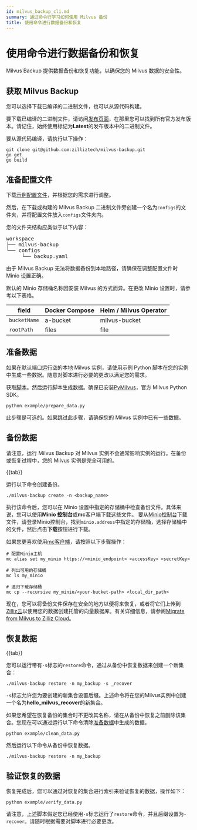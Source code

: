 ```yaml
---
id: milvus_backup_cli.md
summary: 通过命令行学习如何使用 Milvus 备份
title: 使用命令进行数据备份和恢复
---
```


# 使用命令进行数据备份和恢复

Milvus Backup 提供数据备份和恢复功能，以确保您的 Milvus 数据的安全性。

## 获取 Milvus Backup

您可以选择下载已编译的二进制文件，也可以从源代码构建。

要下载已编译的二进制文件，请访问[发布页面](https://github.com/zilliztech/milvus-backup/releases)，在那里您可以找到所有官方发布版本。请记住，始终使用标记为**Latest**的发布版本中的二进制文件。

要从源代码编译，请执行以下操作：

```shell
git clone git@github.com:zilliztech/milvus-backup.git
go get
go build
```

## 准备配置文件

下载[示例配置文件](https://raw.githubusercontent.com/zilliztech/milvus-backup/master/configs/backup.yaml)，并根据您的需求进行调整。

然后，在下载或构建的 Milvus Backup 二进制文件旁创建一个名为`configs`的文件夹，并将配置文件放入`configs`文件夹内。

您的文件夹结构应类似于以下内容：

<pre>
workspace
├── milvus-backup
└── configs
     └── backup.yaml
</pre>

由于 Milvus Backup 无法将数据备份到本地路径，请确保在调整配置文件时 Minio 设置正确。

<div class="alert note">

默认的 Minio 存储桶名称因安装 Milvus 的方式而异。在更改 Minio 设置时，请参考以下表格。

| field           | Docker Compose | Helm / Milvus Operator |
| --------------- | -------------- | ---------------------- |
| `bucketName`    | a-bucket       | milvus-bucket          |
| `rootPath`      | files          | file                   |

</div>

## 准备数据

如果在默认端口运行空的本地 Milvus 实例，请使用示例 Python 脚本在您的实例中生成一些数据。随意对脚本进行必要的更改以满足您的需求。

获取[脚本](https://raw.githubusercontent.com/zilliztech/milvus-backup/main/example/prepare_data.py)。然后运行脚本生成数据。确保已安装[PyMilvus](https://pypi.org/project/pymilvus/)，官方 Milvus Python SDK。

```shell
python example/prepare_data.py
```

此步骤是可选的。如果跳过此步骤，请确保您的 Milvus 实例中已有一些数据。

## 备份数据

请注意，运行 Milvus Backup 对 Milvus 实例不会通常影响实例的运行。在备份或恢复过程中，您的 Milvus 实例是完全可用的。

{{tab}}

运行以下命令创建备份。

```shell
./milvus-backup create -n <backup_name>
```

执行该命令后，您可以在 Minio 设置中指定的存储桶中检查备份文件。具体来说，您可以使用**Minio 控制台**或**mc**客户端下载这些文件。
要从[Minio控制台](https://min.io/docs/minio/kubernetes/upstream/administration/minio-console.html)下载文件，请登录Minio控制台，找到`minio.address`中指定的存储桶，选择存储桶中的文件，然后点击**下载**按钮进行下载。

如果您更喜欢使用[mc客户端](https://min.io/docs/minio/linux/reference/minio-mc.html#mc-install)，请按照以下步骤操作：

```shell
# 配置Minio主机
mc alias set my_minio https://<minio_endpoint> <accessKey> <secretKey>

# 列出可用的存储桶
mc ls my_minio

# 递归下载存储桶
mc cp --recursive my_minio/<your-bucket-path> <local_dir_path>
```

现在，您可以将备份文件保存在安全的地方以便将来恢复，或者将它们上传到[Zilliz云](https://cloud.zilliz.com)以使用您的数据创建托管的向量数据库。有关详细信息，请参阅[Migrate from Milvus to Zilliz Cloud](https://zilliz.com/doc/migrate_from_milvus-2x)。

## 恢复数据

{{tab}}

您可以运行带有`-s`标志的`restore`命令，通过从备份中恢复数据来创建一个新集合：

```shell
./milvus-backup restore -n my_backup -s _recover
```

`-s`标志允许您为要创建的新集合设置后缀。上述命令将在您的Milvus实例中创建一个名为**hello_milvus_recover**的新集合。

如果您希望在恢复备份的集合时不更改其名称，请在从备份中恢复之前删除该集合。您现在可以通过运行以下命令清除[准备数据](#Prepare-data)中生成的数据。

```shell
python example/clean_data.py
```

然后运行以下命令从备份中恢复数据。

```shell
./milvus-backup restore -n my_backup
```

## 验证恢复的数据

恢复完成后，您可以通过对恢复的集合进行索引来验证恢复的数据，操作如下：

```shell
python example/verify_data.py
```

请注意，上述脚本假定您已经使用`-s`标志运行了`restore`命令，并且后缀设置为`-recover`。请随时根据需要对脚本进行必要更改。
